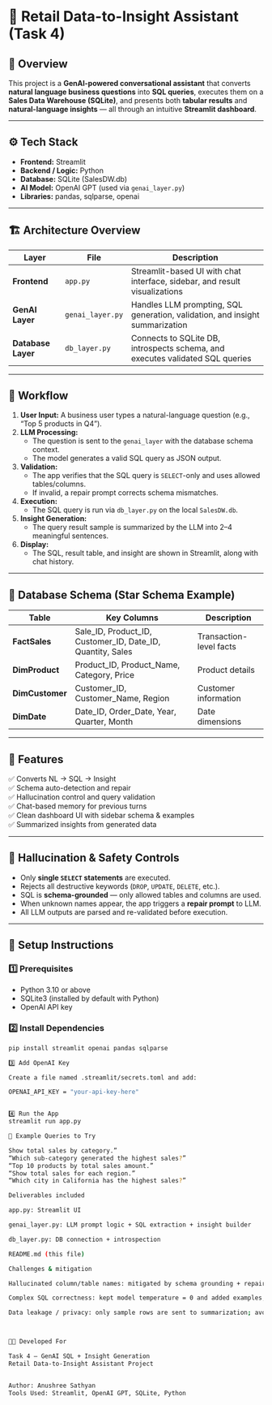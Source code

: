 # 🧠 Retail Data-to-Insight Assistant (Task 4)

## 📘 Overview
This project is a **GenAI-powered conversational assistant** that converts **natural language business questions** into **SQL queries**, executes them on a **Sales Data Warehouse (SQLite)**, and presents both **tabular results** and **natural-language insights** — all through an intuitive **Streamlit dashboard**.

---

## ⚙️ Tech Stack
- **Frontend:** Streamlit  
- **Backend / Logic:** Python  
- **Database:** SQLite (SalesDW.db)  
- **AI Model:** OpenAI GPT (used via `genai_layer.py`)  
- **Libraries:** pandas, sqlparse, openai  

---

## 🏗️ Architecture Overview
| Layer | File | Description |
|-------|------|--------------|
| **Frontend** | `app.py` | Streamlit-based UI with chat interface, sidebar, and result visualizations |
| **GenAI Layer** | `genai_layer.py` | Handles LLM prompting, SQL generation, validation, and insight summarization |
| **Database Layer** | `db_layer.py` | Connects to SQLite DB, introspects schema, and executes validated SQL queries |

---

## 🧩 Workflow
1. **User Input:** A business user types a natural-language question (e.g., “Top 5 products in Q4”).  
2. **LLM Processing:**  
   - The question is sent to the `genai_layer` with the database schema context.  
   - The model generates a valid SQL query as JSON output.  
3. **Validation:**  
   - The app verifies that the SQL query is `SELECT`-only and uses allowed tables/columns.  
   - If invalid, a repair prompt corrects schema mismatches.  
4. **Execution:**  
   - The SQL query is run via `db_layer.py` on the local `SalesDW.db`.  
5. **Insight Generation:**  
   - The query result sample is summarized by the LLM into 2–4 meaningful sentences.  
6. **Display:**  
   - The SQL, result table, and insight are shown in Streamlit, along with chat history.

---

## 🧱 Database Schema (Star Schema Example)
| Table | Key Columns | Description |
|--------|--------------|-------------|
| **FactSales** | Sale_ID, Product_ID, Customer_ID, Date_ID, Quantity, Sales | Transaction-level facts |
| **DimProduct** | Product_ID, Product_Name, Category, Price | Product details |
| **DimCustomer** | Customer_ID, Customer_Name, Region | Customer information |
| **DimDate** | Date_ID, Order_Date, Year, Quarter, Month | Date dimensions |

---

## 🧰 Features
✅ Converts NL → SQL → Insight  
✅ Schema auto-detection and repair  
✅ Hallucination control and query validation  
✅ Chat-based memory for previous turns  
✅ Clean dashboard UI with sidebar schema & examples  
✅ Summarized insights from generated data  

---

## 🧠 Hallucination & Safety Controls
- Only **single `SELECT` statements** are executed.  
- Rejects all destructive keywords (`DROP`, `UPDATE`, `DELETE`, etc.).  
- SQL is **schema-grounded** — only allowed tables and columns are used.  
- When unknown names appear, the app triggers a **repair prompt** to LLM.  
- All LLM outputs are parsed and re-validated before execution.  

---

## 🚀 Setup Instructions

### 1️⃣ Prerequisites
- Python 3.10 or above  
- SQLite3 (installed by default with Python)  
- OpenAI API key  

### 2️⃣ Install Dependencies
```bash
pip install streamlit openai pandas sqlparse

3️⃣ Add OpenAI Key

Create a file named .streamlit/secrets.toml and add:

OPENAI_API_KEY = "your-api-key-here"


4️⃣ Run the App
streamlit run app.py

💬 Example Queries to Try

Show total sales by category.”
“Which sub-category generated the highest sales?”
“Top 10 products by total sales amount.”
“Show total sales for each region.”
“Which city in California has the highest sales?”

Deliverables included

app.py: Streamlit UI

genai_layer.py: LLM prompt logic + SQL extraction + insight builder

db_layer.py: DB connection + introspection

README.md (this file)

Challenges & mitigation

Hallucinated column/table names: mitigated by schema grounding + repair prompts + canonicalization functions.

Complex SQL correctness: kept model temperature = 0 and added examples, JOIN hints and column lists.

Data leakage / privacy: only sample rows are sent to summarization; avoid sending full dataset to LLM.



👩‍💻 Developed For

Task 4 — GenAI SQL + Insight Generation
Retail Data-to-Insight Assistant Project


Author: Anushree Sathyan
Tools Used: Streamlit, OpenAI GPT, SQLite, Python